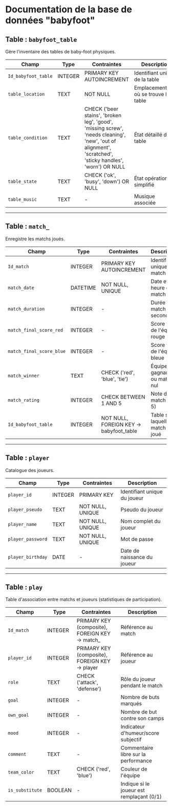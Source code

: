 # Documentation de la base de données "babyfoot"

## Table : `babyfoot_table`

Gère l'inventaire des tables de baby-foot physiques.

| Champ                 | Type    | Contraintes                                                                                                                                              | Description                             |
| --------------------- | ------- | -------------------------------------------------------------------------------------------------------------------------------------------------------- | --------------------------------------- |
| `Id_babyfoot_table` | INTEGER | PRIMARY KEY AUTOINCREMENT                                                                                                                                | Identifiant unique de la table          |
| `table_location`    | TEXT    | NOT NULL                                                                                                                                                 | Emplacement/lieu où se trouve la table |
| `table_condition`   | TEXT    | CHECK ('beer stains', 'broken leg', 'good', 'missing screw', 'needs cleaning', 'new', 'out of alignment', 'scratched', 'sticky handles', 'worn') OR NULL | État détaillé de la table            |
| `table_state`       | TEXT    | CHECK ('ok', 'busy', 'down') OR NULL                                                                                                                     | État opérationnel simplifié          |
| `table_music`       | TEXT    | -                                                                                                                                                        | Musique associée                       |

---

## Table : `match_`

Enregistre les matchs joués.

| Champ                      | Type     | Contraintes                             | Description                               |
| -------------------------- | -------- | --------------------------------------- | ----------------------------------------- |
| `Id_match`               | INTEGER  | PRIMARY KEY AUTOINCREMENT               | Identifiant unique du match               |
| `match_date`             | DATETIME | NOT NULL, UNIQUE                        | Date et heure du match                    |
| `match_duration`         | INTEGER  | -                                       | Durée du match (en secondes)             |
| `match_final_score_red`  | INTEGER  | -                                       | Score final de l'équipe rouge            |
| `match_final_score_blue` | INTEGER  | -                                       | Score final de l'équipe bleue            |
| `match_winner`           | TEXT     | CHECK ('red', 'blue', 'tie')            | Équipe gagnante ou match nul             |
| `match_rating`           | INTEGER  | CHECK BETWEEN 1 AND 5                   | Note du match (1 à 5)                    |
| `Id_babyfoot_table`      | INTEGER  | NOT NULL, FOREIGN KEY → babyfoot_table | Table sur laquelle le match a été joué |

---

## Table : `player`

Catalogue des joueurs.

| Champ               | Type    | Contraintes      | Description                  |
| ------------------- | ------- | ---------------- | ---------------------------- |
| `player_id`       | INTEGER | PRIMARY KEY      | Identifiant unique du joueur |
| `player_pseudo`   | TEXT    | NOT NULL, UNIQUE | Pseudo du joueur             |
| `player_name`     | TEXT    | NOT NULL, UNIQUE | Nom complet du joueur        |
| `player_password` | TEXT    | NOT NULL, UNIQUE | Mot de passe                 |
| `player_birthday` | DATE    | -                | Date de naissance du joueur  |

---

## Table : `play`

Table d'association entre matchs et joueurs (statistiques de participation).

| Champ             | Type    | Contraintes                                    | Description                                |
| ----------------- | ------- | ---------------------------------------------- | ------------------------------------------ |
| `Id_match`      | INTEGER | PRIMARY KEY (composite), FOREIGN KEY → match_ | Référence au match                       |
| `player_id`     | INTEGER | PRIMARY KEY (composite), FOREIGN KEY → player | Référence au joueur                      |
| `role`          | TEXT    | CHECK ('attack', 'defense')                    | Rôle du joueur pendant le match           |
| `goal`          | INTEGER | -                                              | Nombre de buts marqués                    |
| `own_goal`      | INTEGER | -                                              | Nombre de but contre son camps             |
| `mood`          | INTEGER | -                                              | Indicateur d'humeur/score subjectif        |
| `comment`       | TEXT    | -                                              | Commentaire libre sur la performance       |
| `team_color`    | TEXT    | CHECK ('red', 'blue')                          | Couleur de l'équipe                       |
| `is_substitute` | BOOLEAN | -                                              | Indique si le joueur est remplaçant (0/1) |

